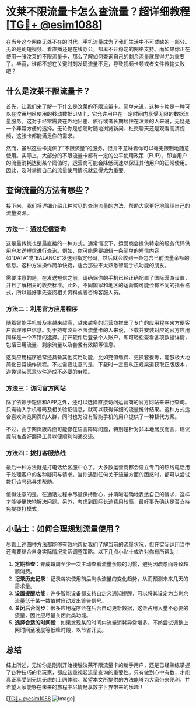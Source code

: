 # 汶莱不限流量卡怎么查流量？超详细教程[[TG💪+ @esim1088](https://t.me/s/esim1088)]

在当今这个网络无处不在的时代，手机流量成为了我们生活中不可或缺的一部分。无论是刷短视频、看直播还是在线办公，都离不开稳定的网络支持。而如果你正在使用一张汶莱的不限流量卡，那么了解如何查询自己的剩余流量就显得尤为重要了。毕竟，谁都不想在关键时刻发现流量不足，导致视频卡顿或者文件传输失败吧？

## 什么是汶莱不限流量卡？

首先，让我们来了解一下什么是汶莱的不限流量卡。简单来说，这种卡片是一种可以在汶莱地区使用的移动数据SIM卡，它允许用户在一定时间内享受无限的数据流量服务。这对于经常需要在外地出差、旅行或者长期居住在汶莱的人来说，无疑是一个非常方便的选择。无论你是想随时随地浏览新闻、社交聊天还是观看高清视频，这张卡都能满足你的需求。

然而，虽然这些卡提供了“不限流量”的服务，但并不意味着你可以毫无限制地随意使用。实际上，大部分的不限流量卡都有一定的公平使用政策（FUP），即当用户的流量消耗达到某个阈值时，运营商可能会降低网速以保证其他用户的正常使用。因此，及时掌握自己的流量使用情况就显得尤为重要。

## 查询流量的方法有哪些？

接下来，我们将详细介绍几种常见的查询流量的方法，帮助大家更好地管理自己的流量资源。

### 方法一：通过短信查询

这是最传统也是最直接的一种方式。通常情况下，运营商会提供特定的服务代码供用户发送短信进行查询。例如，你可能需要编辑一条简单的短信内容如“DATA”或“BALANCE”发送到指定号码，然后就会收到一条包含当前流量余额的信息。这种方法操作简单快捷，适合那些不太熟悉智能手机功能的朋友。

需要注意的是，在发送短信之前，请确保你的手机已经正确配置了国际漫游设置，并且了解相关的收费标准。此外，不同国家和地区的运营商可能会有不同的指令格式，所以最好事先查阅相关资料或者咨询客服人员。

### 方法二：利用官方应用程序

随着智能手机普及率越来越高，越来越多的运营商推出了专门的应用程序来方便客户管理账户信息。对于持有汶莱不限流量卡的人来说，下载并安装对应的官方应用同样是一个不错的选择。打开软件后登录个人账户，即可轻松查看各项数据详情，包括已用流量、剩余流量以及套餐有效期等信息。

这类应用程序通常还具备其他实用功能，比如充值缴费、更换套餐等，能够极大地简化日常操作流程。不过需要注意的是，下载时一定要从正规渠道获取正版版本，避免误装恶意软件造成不必要的麻烦。

### 方法三：访问官方网站

除了依赖于短信和APP之外，还可以选择直接访问运营商的官方网站来进行查询。只需输入手机号码及相关验证信息，就可以获得详细的流量统计结果。这种方式适合喜欢浏览网页的人群，同时也为没有智能手机的用户提供了一种替代方案。

不过，由于网页版界面可能存在语言障碍问题，特别是针对非本地居民而言，建议提前准备好翻译工具以便顺利沟通交流。

### 方法四：拨打客服热线

最后一种方法就是打电话给客服中心了。大多数运营商都会设立专门的热线电话用于处理客户的各种疑问与请求。当你遇到任何关于流量方面的困惑时，都可以尝试拨打该号码寻求帮助。

值得注意的是，在通话过程中尽量保持耐心，并清晰准确地表达自己的诉求，这样才能够更快地解决问题。另外，考虑到国际长途费用较高，最好事先确认是否支持免提拨打模式。

## 小贴士：如何合理规划流量使用？

尽管上述四种方法都能够有效地帮助我们了解当前的流量状况，但在实际运用当中还需要结合自身实际情况灵活调整策略。以下几点小贴士或许对你有所帮助：

1. **定期检查**：养成每周至少一次主动查看流量余额的习惯，避免因疏忽而导致超额消费。
2. **记录历史记录**：记录每次使用前后剩余流量的变化趋势，从而预测未来几天的需求量。
3. **设置提醒功能**：许多智能设备都支持自定义通知提醒，可以将其设定为当剩余流量低于某一数值时自动发出警告信号。
4. **关闭后台同步**：很多应用程序会在后台自动更新数据，这会占用大量不必要的流量，因此应尽量关闭此类功能。
5. **选择合适的时间段**：如果发现某段时间内流量消耗异常增多，不妨尝试调整上网时间至凌晨等低峰时段，以节省开支。

## 总结

综上所述，无论你是刚刚开始接触汶莱不限流量卡的新手用户，还是已经熟练掌握了各种技巧的老玩家，都应该重视起流量查询的重要性。只有做到心中有数，才能真正享受到无忧无虑的上网体验。希望本文所提供的方法能够为大家带来便利，并希望大家能够在未来的旅程中尽情畅享数字世界带来的乐趣！

[[TG💪+ @esim1088](https://t.me/s/esim1088) ![Image](https://i.postimg.cc/4NQfJmqS/Snipaste-2025-05-13-00-14-12.png)]